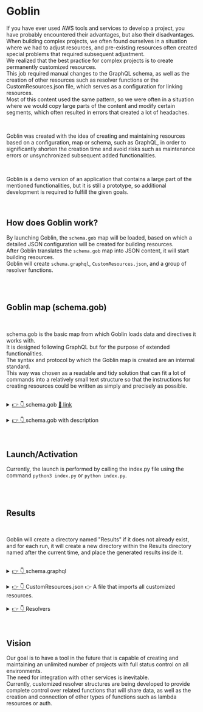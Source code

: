 # Goblin

If you have ever used AWS tools and services to develop a project, you have probably encountered their advantages, but also their disadvantages.<br/>
When building complex projects, we often found ourselves in a situation where we had to adjust resources, and pre-existing resources often created special problems that required subsequent adjustment.<br/>
We realized that the best practice for complex projects is to create permanently customized resources.<br/>
This job required manual changes to the GraphQL schema, as well as the creation of other resources such as resolver functions or the CustomResources.json file, which serves as a configuration for linking resources.<br/>
Most of this content used the same pattern, so we were often in a situation where we would copy large parts of the content and modify certain segments, which often resulted in errors that created a lot of headaches.<br/>

<br/>

Goblin was created with the idea of creating and maintaining resources based on a configuration, map or schema, such as GraphQL, in order to significantly shorten the creation time and avoid risks such as maintenance errors or unsynchronized subsequent added functionalities.<br/>

<br/>

Goblin is a demo version of an application that contains a large part of the mentioned functionalities, but it is still a prototype, so additional development is required to fulfill the given goals.<br/>


<br>

## <a>How does Goblin work?</a>

By launching Goblin, the `schema.gob` map will be loaded, based on which a detailed JSON configuration will be created for building resources.<br/>
After Goblin translates the `schema.gob` map into JSON content, it will start building resources.<br/> 
Goblin will create `schema.graphql`, `CustomResources.json`, and a group of resolver functions.<br/>

<br>
<br>

## <a>Goblin map (schema.gob)</a>

<br>

schema.gob is the basic map from which Goblin loads data and directives it works with.<br/> 
It is designed following GraphQL but for the purpose of extended functionalities.<br/>
The syntax and protocol by which the Goblin map is created are an internal standard.<br/>
This way was chosen as a readable and tidy solution that can fit a lot of commands into a relatively small text structure so that the instructions for creating resources could be written as simply and precisely as possible.<br/>
<br>

<details id="#schema.gob">
<summary><a href="#schema.gob"> 👉 👇 </a> schema.gob <a href="https://github.com/Tech387-Partners/Aws-Resources-Builder/blob/master/Goblin/Sources/schema.gob"> 🔗 link</a></summary>

<br>

Here is an example of the basic schema.gob map.<br/>
Currently, it does not support states such as comments, blank lines, and the like, so the map with details and description is in the following section.<br/>

<br>
<div>
    <img src="https://github.com/Tech387-Partners/Aws-Resources-Builder/blob/master/doc/src/goblin-db.png" alt="drawing" width="800"/>
    <p>new png</p>
</div>
<br>
<div>
    <img src="https://github.com/Tech387-Partners/Aws-Resources-Builder/blob/master/doc/src/Goblin-db.svg" alt="drawing" width="800"/>
    <p>svg</p>
</div>

<br>

<div>
    <img src="https://github.com/Tech387-Partners/Aws-Resources-Builder/blob/master/doc/src/Goblin.png" alt="drawing" width="800"/>
    <p>png</p>
</div>
<br>


```text
[START_ENUMS]
[start_enum] Package
KG
PCS
[end_enum]
[END_ENUMS]
[START_MODELS]
[start_model] Supplier C+ U+ D- G+ L-
companyName String m! ci! ui?
contactName String m! ci! ui?
city String m! ci! ui?
country String m? ci? ui?
phone String m! ci! ui?
fax String m! ci! ui?
email String m! ci! ui? {"index":{"name":"SupplierByEmail","factor":"Email","inputArgs":[]}}
products [Product] m? ci- ui- {"hasMany":{"indexName":"ProductBySupplier","fields":["id"]}}
[end_model]
[start_model] Customer C+ U+ D- G+ L-
firstName String m! ci! ui?
lastName String m! ci! ui?
city String m! ci! ui?
country String m? ci? ui?
phone String m! ci! ui?
email String m! ci! ui? {"index":{"name":"customerByEmail","factor":"Email","inputArgs":[]}}
orders [Order] m? ci- ui- {"hasMany":{"indexName":"OrderByCustomer","fields":["id"]}}
[end_model]
[start_model] Product C+ U+ D- G+ L-
name String m! ci! ui?
suplierID ID m! ci! ui- 
unitPrice Float m! ci! ui?
package Package m! ci! ui?
isDiscounted Boolean m! ci! ui?
[end_model]
[start_model] Order C+ U+ D- G+ L-
date AWSDateTime m! ci! ui? 
customerID ID m! ci! ui-
totalAmount Float m! ci! ui?
[end_model]
[start_model] OrderItem C+ U+ D- G+ L-
orderID ID m! ci! ui-
productID ID m! ci! ui-
unitPrice Float m! ci! ui?
quantity Float m! ci! ui-
[end_model]
[END_MODELS]
```

</details>

<br>

<details id="#schema.gob">
<summary><a href="#schema.gob"> 👉 👇 </a> schema.gob with description </summary>


```text
[START_ENUMS]                    # Beginning of the field with configuration for enumerative types and values
[start_enum] Package             # Beginning of one enum type
KG                               # Enum value/case ...
PCS
[end_enum]                       # End of one enum type
[END_ENUMS]                      # End of the field with configuration for enums
[START_MODELS]                                                                                  # Beginning of the field with configuration for models
[start_model] Supplier C+ U+ D- G+ L-                                                           # Beginning/header of one model
companyName String m! ci! ui?                                                                   # Model argument
contactName String m! ci! ui?
city String m! ci! ui?
country String m? ci? ui?
phone String m! ci! ui?
fax String m! ci! ui?
email String m! ci! ui? {"index":{"name":"SupplierByEmail","factor":"Email","inputArgs":[]}}    # Argument with extended settings
products [Product] m? ci- ui- {"hasMany":{"indexName":"ProductBySupplier","fields":["id"]}}     # List argument with extended settings
[end_model]                                                                                     # End of the model
[start_model] Customer C+ U+ D- G+ L-
firstName String m! ci! ui?
lastName String m! ci! ui?
city String m! ci! ui?
country String m? ci? ui?
phone String m! ci! ui?
email String m! ci! ui? {"index":{"name":"customerByEmail","factor":"Email","inputArgs":[]}}
orders [Order] m? ci- ui- {"hasMany":{"indexName":"OrderByCustomer","fields":["id"]}}
[end_model]
[start_model] Product C+ U+ D- G+ L-
name String m! ci! ui?
suplierID ID m! ci! ui- 
unitPrice Float m! ci! ui?
package Package m! ci! ui?
isDiscounted Boolean m! ci! ui?
[end_model]
[start_model] Order C+ U+ D- G+ L-
date AWSDateTime m! ci! ui? 
customerID ID m! ci! ui-
totalAmount Float m! ci! ui?
[end_model]
[start_model] OrderItem C+ U+ D- G+ L-
orderID ID m! ci! ui-
productID ID m! ci! ui-
unitPrice Float m! ci! ui?
quantity Float m! ci! ui-
[end_model]
[END_MODELS]
```


**Model header** <a>[start_model] Supplier C+ U+ D- G+ L-</a>
* [start_model] -> Starting marker of the field that contains information about one model
* Supplier -> Name of the model
* C+ -> Marker for the existence of a customized CREATE segment (`+` - exists, `-` does not exist)
* U+ -> Marker for the existence of a customized UPDATE segment (`+` - exists, `-` does not exist)
* D- -> Marker for the existence of a customized DELETE segment (`+` - exists, `-` does not exist)
* G+ -> Marker for the existence of a customized GET segment (`+` - exists, `-` does not exist)
* L- -> Marker for the existence of a customized LIST segment (`+` - exists, `-` does not exist)

**Example of an argument** <a>companyName String m! ci! ui? </a>
* companyName -> Argument name
* String -> Data type
* m! -> Status marker of the argument (m! NOT_NULL, m? NULL)
* ci! -> Status marker in the create input model (ci! - mandatory, ci? - optional, ci- does not exist in the create input structure)
* ui? -> Status marker in the update input model (ui! - mandatory, ui? - optional, ui- does not exist in the update input structure)

**Example of an argument with extended settings** <a>companyName String m! ci! ui? {"index":{"name":"SupplierByEmail","factor":"Email","inputArgs":[]}}</a>
* companyName -> Argument name
* String -> Data type
* m! -> Status marker of the argument (m! NOT_NULL, m? NULL)
* ci! -> Status marker in the create input model (ci! - mandatory, ci? - optional, ci- does not exist in the create input structure)
* ui? -> Status marker in the update input model (ui! - mandatory, ui? - optional, ui- does not exist in the update input structure)
* {"index":{"name":"SupplierByEmail","factor":"Email","inputArgs":[]}} -> Data required to create GSI and related structures

**Example of a list argument with extended settings** <a>products [Product] m? ci- ui- {"hasMany":{"indexName":"ProductBySupplier","fields":["id"]}}</a>
* products -> Argument name
* [Product] -> Data type
* m? -> Status marker of the argument (m! NOT_NULL, m? NULL)
* ci- -> Status marker in the create input model **Always disabled**
* ui- -> Status marker in the update input model **Always disabled**
* {"hasMany":{"indexName":"ProductBySupplier","fields":["id"]}} -> Data required to create a GSI relationship


</details>


<br>
<br>

## <a>Launch/Activation</a>

Currently, the launch is performed by calling the index.py file using the command `python3 index.py` or `python index.py`.

<br>
<br>

## <a>Results</a>

<br>

Goblin will create a directory named "Results" if it does not already exist, and for each run, it will create a new directory within the Results directory named after the current time, and place the generated results inside it.

<br>

<details id="#schema.graphql">
<summary><a href="#schema.graphql"> 👉 👇 </a> schema.graphql </summary>

A file named schema.graphql will be created with a clearly defined structure of models, input entities for creating, updating, and deleting items, as well as precisely crafted subscriptions mutations and queries.<br/>
If we take a closer look, we will see that schema.graphql is generated exactly according to the directives from the schema.gob map where it is clearly defined which resources will be customized and which ones GraphQL will create by default.<br/><br/>


```graphql
type Supplier @model(mutations: { delete: "deleteSupplier" }, queries: { list: "listSuppliers" }) {
  id: ID!
  companyName: String!
  contactName: String!
  city: String!
  country: String
  phone: String!
  fax: String!
  email: String! @index(name: "SupplierByEmail")
  products: [Product] @hasMany(indexName: "ProductBySupplier", fields: ["id"])
}

type Customer @model(mutations: { delete: "deleteCustomer" }, queries: { list: "listCustomers" }) {
  id: ID!
  firstName: String!
  lastName: String!
  city: String!
  country: String
  phone: String!
  email: String! @index(name: "customerByEmail")
  orders: [Order] @hasMany(indexName: "OrderByCustomer", fields: ["id"])
}

type Product @model(mutations: { delete: "deleteProduct" }, queries: { list: "listProducts" }) {
  id: ID!
  name: String!
  suplierID: ID!
  unitPrice: Float!
  package: Package!
  isDiscounted: Boolean!
}

type Order @model(mutations: { delete: "deleteOrder" }, queries: { list: "listOrders" }) {
  id: ID!
  date: AWSDateTime!
  customerID: ID!
  totalAmount: Float!
}

type OrderItem @model(mutations: { delete: "deleteOrderItem" }, queries: { list: "listOrderItems" }) {
  id: ID!
  orderID: ID!
  productID: ID!
  unitPrice: Float!
  quantity: Float!
}


#===================== [ START ] Input Supplier ===================== ]
input CreateSupplierInput {
  id: ID!
  companyName: String!
  contactName: String!
  city: String!
  country: String
  phone: String!
  fax: String!
  email: String!
}

input UpdateSupplierInput {
  id: ID
  companyName: String
  contactName: String
  city: String
  country: String
  phone: String
  fax: String
  email: String
}
#====================== [ END ] Input Supplier ====================== ]

#===================== [ START ] Input Customer ===================== ]
input CreateCustomerInput {
  id: ID!
  firstName: String!
  lastName: String!
  city: String!
  country: String
  phone: String!
  email: String!
}

input UpdateCustomerInput {
  id: ID
  firstName: String
  lastName: String
  city: String
  country: String
  phone: String
  email: String
}
#====================== [ END ] Input Customer ====================== ]

#===================== [ START ] Input Product ===================== ]
input CreateProductInput {
  id: ID!
  name: String!
  suplierID: ID!
  unitPrice: Float!
  package: Package!
  isDiscounted: Boolean!
}

input UpdateProductInput {
  id: ID
  name: String
  unitPrice: Float
  package: Package
  isDiscounted: Boolean
}
#====================== [ END ] Input Product ====================== ]

#===================== [ START ] Input Order ===================== ]
input CreateOrderInput {
  id: ID!
  date: AWSDateTime!
  customerID: ID!
  totalAmount: Float!
}

input UpdateOrderInput {
  id: ID
  date: AWSDateTime
  totalAmount: Float
}
#====================== [ END ] Input Order ====================== ]

#===================== [ START ] Input OrderItem ===================== ]
input CreateOrderItemInput {
  id: ID!
  orderID: ID!
  productID: ID!
  unitPrice: Float!
  quantity: Float!
}

input UpdateOrderItemInput {
  id: ID
  unitPrice: Float
}
#====================== [ END ] Input OrderItem ====================== ]


type Mutation {
  createSupplier(input: CreateSupplierInput!): Supplier @aws_api_key @aws_cognito_user_pools
  updateSupplier(input: UpdateSupplierInput!): Supplier @aws_api_key @aws_cognito_user_pools
  createCustomer(input: CreateCustomerInput!): Customer @aws_api_key @aws_cognito_user_pools
  updateCustomer(input: UpdateCustomerInput!): Customer @aws_api_key @aws_cognito_user_pools
  createProduct(input: CreateProductInput!): Product @aws_api_key @aws_cognito_user_pools
  updateProduct(input: UpdateProductInput!): Product @aws_api_key @aws_cognito_user_pools
  createOrder(input: CreateOrderInput!): Order @aws_api_key @aws_cognito_user_pools
  updateOrder(input: UpdateOrderInput!): Order @aws_api_key @aws_cognito_user_pools
  createOrderItem(input: CreateOrderItemInput!): OrderItem @aws_api_key @aws_cognito_user_pools
  updateOrderItem(input: UpdateOrderItemInput!): OrderItem @aws_api_key @aws_cognito_user_pools
}

type Subscription {
  onCreateSupplier: Supplier @aws_subscribe(mutations: ["createSupplier"]) @aws_api_key @aws_cognito_user_pools
  onUpdateSupplier: Supplier @aws_subscribe(mutations: ["updateSupplier"]) @aws_api_key @aws_cognito_user_pools
  onCreateCustomer: Customer @aws_subscribe(mutations: ["createCustomer"]) @aws_api_key @aws_cognito_user_pools
  onUpdateCustomer: Customer @aws_subscribe(mutations: ["updateCustomer"]) @aws_api_key @aws_cognito_user_pools
  onCreateProduct: Product @aws_subscribe(mutations: ["createProduct"]) @aws_api_key @aws_cognito_user_pools
  onUpdateProduct: Product @aws_subscribe(mutations: ["updateProduct"]) @aws_api_key @aws_cognito_user_pools
  onCreateOrder: Order @aws_subscribe(mutations: ["createOrder"]) @aws_api_key @aws_cognito_user_pools
  onUpdateOrder: Order @aws_subscribe(mutations: ["updateOrder"]) @aws_api_key @aws_cognito_user_pools
  onCreateOrderItem: OrderItem @aws_subscribe(mutations: ["createOrderItem"]) @aws_api_key @aws_cognito_user_pools
  onUpdateOrderItem: OrderItem @aws_subscribe(mutations: ["updateOrderItem"]) @aws_api_key @aws_cognito_user_pools
}

type Query {
  getSupplier(id: ID!): Supplier @aws_api_key @aws_cognito_user_pools
  getSupplierByEmail(): Supplier @aws_api_key @aws_cognito_user_pools
  getCustomer(id: ID!): Customer @aws_api_key @aws_cognito_user_pools
  getCustomerByEmail(): Customer @aws_api_key @aws_cognito_user_pools
  getProduct(id: ID!): Product @aws_api_key @aws_cognito_user_pools
  getOrder(id: ID!): Order @aws_api_key @aws_cognito_user_pools
  getOrderItem(id: ID!): OrderItem @aws_api_key @aws_cognito_user_pools
}
```

</details>

<br>

<details id="#CustomResources.json">
<summary><a href="#CustomResources.json"> 👉 👇 </a> CustomResources.json 👉 A file that imports all customized resources. </summary>

<br/>

As can be seen in the generated example, Goblin has created a CustomResources.json configuration that imports all customized resources into the Amplify project.<br/>
What is important to emphasize is how much manual effort it takes to create such a structure with the risk of writing errors, while Goblin creates it almost instantly and without errors.<br/>
It is also important to note for this example that Goblin has created items that previously had to be created completely manually, such as 'get' functions based on GSI. <br/><br/>

<br>

```json
{
    "FunctionCreateCustomer": {
        "Properties": {
            "ApiId": {
                "Ref": "AppSyncApiId"
            },
            "DataSourceName": "CustomerTable",
            "FunctionVersion": "2018-05-29",
            "Name": "Mutation_createCustomer_Function",
            "RequestMappingTemplateS3Location": {
                "Fn::Sub": [
                    "s3://${S3DeploymentBucket}/${S3DeploymentRootKey}/resolvers/Mutation.createCustomer.req.vtl",
                    {
                        "S3DeploymentBucket": {
                            "Ref": "S3DeploymentBucket"
                        },
                        "S3DeploymentRootKey": {
                            "Ref": "S3DeploymentRootKey"
                        }
                    }
                ]
            },
            "ResponseMappingTemplateS3Location": {
                "Fn::Sub": [
                    "s3://${S3DeploymentBucket}/${S3DeploymentRootKey}/resolvers/Mutation.createCustomer.res.vtl",
                    {
                        "S3DeploymentBucket": {
                            "Ref": "S3DeploymentBucket"
                        },
                        "S3DeploymentRootKey": {
                            "Ref": "S3DeploymentRootKey"
                        }
                    }
                ]
            }
        },
        "Type": "AWS::AppSync::FunctionConfiguration"
    },
    "FunctionCreateOrder": {
        "Properties": {
            "ApiId": {
                "Ref": "AppSyncApiId"
            },
            "DataSourceName": "OrderTable",
            "FunctionVersion": "2018-05-29",
            "Name": "Mutation_createOrder_Function",
            "RequestMappingTemplateS3Location": {
                "Fn::Sub": [
                    "s3://${S3DeploymentBucket}/${S3DeploymentRootKey}/resolvers/Mutation.createOrder.req.vtl",
                    {
                        "S3DeploymentBucket": {
                            "Ref": "S3DeploymentBucket"
                        },
                        "S3DeploymentRootKey": {
                            "Ref": "S3DeploymentRootKey"
                        }
                    }
                ]
            },
            "ResponseMappingTemplateS3Location": {
                "Fn::Sub": [
                    "s3://${S3DeploymentBucket}/${S3DeploymentRootKey}/resolvers/Mutation.createOrder.res.vtl",
                    {
                        "S3DeploymentBucket": {
                            "Ref": "S3DeploymentBucket"
                        },
                        "S3DeploymentRootKey": {
                            "Ref": "S3DeploymentRootKey"
                        }
                    }
                ]
            }
        },
        "Type": "AWS::AppSync::FunctionConfiguration"
    },
    "FunctionCreateOrderItem": {
        "Properties": {
            "ApiId": {
                "Ref": "AppSyncApiId"
            },
            "DataSourceName": "OrderItemTable",
            "FunctionVersion": "2018-05-29",
            "Name": "Mutation_createOrderItem_Function",
            "RequestMappingTemplateS3Location": {
                "Fn::Sub": [
                    "s3://${S3DeploymentBucket}/${S3DeploymentRootKey}/resolvers/Mutation.createOrderItem.req.vtl",
                    {
                        "S3DeploymentBucket": {
                            "Ref": "S3DeploymentBucket"
                        },
                        "S3DeploymentRootKey": {
                            "Ref": "S3DeploymentRootKey"
                        }
                    }
                ]
            },
            "ResponseMappingTemplateS3Location": {
                "Fn::Sub": [
                    "s3://${S3DeploymentBucket}/${S3DeploymentRootKey}/resolvers/Mutation.createOrderItem.res.vtl",
                    {
                        "S3DeploymentBucket": {
                            "Ref": "S3DeploymentBucket"
                        },
                        "S3DeploymentRootKey": {
                            "Ref": "S3DeploymentRootKey"
                        }
                    }
                ]
            }
        },
        "Type": "AWS::AppSync::FunctionConfiguration"
    },
    "FunctionCreateProduct": {
        "Properties": {
            "ApiId": {
                "Ref": "AppSyncApiId"
            },
            "DataSourceName": "ProductTable",
            "FunctionVersion": "2018-05-29",
            "Name": "Mutation_createProduct_Function",
            "RequestMappingTemplateS3Location": {
                "Fn::Sub": [
                    "s3://${S3DeploymentBucket}/${S3DeploymentRootKey}/resolvers/Mutation.createProduct.req.vtl",
                    {
                        "S3DeploymentBucket": {
                            "Ref": "S3DeploymentBucket"
                        },
                        "S3DeploymentRootKey": {
                            "Ref": "S3DeploymentRootKey"
                        }
                    }
                ]
            },
            "ResponseMappingTemplateS3Location": {
                "Fn::Sub": [
                    "s3://${S3DeploymentBucket}/${S3DeploymentRootKey}/resolvers/Mutation.createProduct.res.vtl",
                    {
                        "S3DeploymentBucket": {
                            "Ref": "S3DeploymentBucket"
                        },
                        "S3DeploymentRootKey": {
                            "Ref": "S3DeploymentRootKey"
                        }
                    }
                ]
            }
        },
        "Type": "AWS::AppSync::FunctionConfiguration"
    },
    "FunctionCreateSupplier": {
        "Properties": {
            "ApiId": {
                "Ref": "AppSyncApiId"
            },
            "DataSourceName": "SupplierTable",
            "FunctionVersion": "2018-05-29",
            "Name": "Mutation_createSupplier_Function",
            "RequestMappingTemplateS3Location": {
                "Fn::Sub": [
                    "s3://${S3DeploymentBucket}/${S3DeploymentRootKey}/resolvers/Mutation.createSupplier.req.vtl",
                    {
                        "S3DeploymentBucket": {
                            "Ref": "S3DeploymentBucket"
                        },
                        "S3DeploymentRootKey": {
                            "Ref": "S3DeploymentRootKey"
                        }
                    }
                ]
            },
            "ResponseMappingTemplateS3Location": {
                "Fn::Sub": [
                    "s3://${S3DeploymentBucket}/${S3DeploymentRootKey}/resolvers/Mutation.createSupplier.res.vtl",
                    {
                        "S3DeploymentBucket": {
                            "Ref": "S3DeploymentBucket"
                        },
                        "S3DeploymentRootKey": {
                            "Ref": "S3DeploymentRootKey"
                        }
                    }
                ]
            }
        },
        "Type": "AWS::AppSync::FunctionConfiguration"
    },
    "FunctionGetCustomer": {
        "Properties": {
            "ApiId": {
                "Ref": "AppSyncApiId"
            },
            "DataSourceName": "CustomerTable",
            "FunctionVersion": "2018-05-29",
            "Name": "Query_getCustomer_Function",
            "RequestMappingTemplateS3Location": {
                "Fn::Sub": [
                    "s3://${S3DeploymentBucket}/${S3DeploymentRootKey}/resolvers/Query.getCustomer.req.vtl",
                    {
                        "S3DeploymentBucket": {
                            "Ref": "S3DeploymentBucket"
                        },
                        "S3DeploymentRootKey": {
                            "Ref": "S3DeploymentRootKey"
                        }
                    }
                ]
            },
            "ResponseMappingTemplateS3Location": {
                "Fn::Sub": [
                    "s3://${S3DeploymentBucket}/${S3DeploymentRootKey}/resolvers/Query.getCustomer.res.vtl",
                    {
                        "S3DeploymentBucket": {
                            "Ref": "S3DeploymentBucket"
                        },
                        "S3DeploymentRootKey": {
                            "Ref": "S3DeploymentRootKey"
                        }
                    }
                ]
            }
        },
        "Type": "AWS::AppSync::FunctionConfiguration"
    },
    "FunctionGetCustomerByEmail": {
        "Properties": {
            "ApiId": {
                "Ref": "AppSyncApiId"
            },
            "DataSourceName": "CustomerTable",
            "FunctionVersion": "2018-05-29",
            "Name": "Query_getCustomerByEmail_Function",
            "RequestMappingTemplateS3Location": {
                "Fn::Sub": [
                    "s3://${S3DeploymentBucket}/${S3DeploymentRootKey}/resolvers/Query.getCustomerByEmail.req.vtl",
                    {
                        "S3DeploymentBucket": {
                            "Ref": "S3DeploymentBucket"
                        },
                        "S3DeploymentRootKey": {
                            "Ref": "S3DeploymentRootKey"
                        }
                    }
                ]
            },
            "ResponseMappingTemplateS3Location": {
                "Fn::Sub": [
                    "s3://${S3DeploymentBucket}/${S3DeploymentRootKey}/resolvers/Query.getCustomerByEmail.res.vtl",
                    {
                        "S3DeploymentBucket": {
                            "Ref": "S3DeploymentBucket"
                        },
                        "S3DeploymentRootKey": {
                            "Ref": "S3DeploymentRootKey"
                        }
                    }
                ]
            }
        },
        "Type": "AWS::AppSync::FunctionConfiguration"
    },
    "FunctionGetOrder": {
        "Properties": {
            "ApiId": {
                "Ref": "AppSyncApiId"
            },
            "DataSourceName": "OrderTable",
            "FunctionVersion": "2018-05-29",
            "Name": "Query_getOrder_Function",
            "RequestMappingTemplateS3Location": {
                "Fn::Sub": [
                    "s3://${S3DeploymentBucket}/${S3DeploymentRootKey}/resolvers/Query.getOrder.req.vtl",
                    {
                        "S3DeploymentBucket": {
                            "Ref": "S3DeploymentBucket"
                        },
                        "S3DeploymentRootKey": {
                            "Ref": "S3DeploymentRootKey"
                        }
                    }
                ]
            },
            "ResponseMappingTemplateS3Location": {
                "Fn::Sub": [
                    "s3://${S3DeploymentBucket}/${S3DeploymentRootKey}/resolvers/Query.getOrder.res.vtl",
                    {
                        "S3DeploymentBucket": {
                            "Ref": "S3DeploymentBucket"
                        },
                        "S3DeploymentRootKey": {
                            "Ref": "S3DeploymentRootKey"
                        }
                    }
                ]
            }
        },
        "Type": "AWS::AppSync::FunctionConfiguration"
    },
    "FunctionGetOrderItem": {
        "Properties": {
            "ApiId": {
                "Ref": "AppSyncApiId"
            },
            "DataSourceName": "OrderItemTable",
            "FunctionVersion": "2018-05-29",
            "Name": "Query_getOrderItem_Function",
            "RequestMappingTemplateS3Location": {
                "Fn::Sub": [
                    "s3://${S3DeploymentBucket}/${S3DeploymentRootKey}/resolvers/Query.getOrderItem.req.vtl",
                    {
                        "S3DeploymentBucket": {
                            "Ref": "S3DeploymentBucket"
                        },
                        "S3DeploymentRootKey": {
                            "Ref": "S3DeploymentRootKey"
                        }
                    }
                ]
            },
            "ResponseMappingTemplateS3Location": {
                "Fn::Sub": [
                    "s3://${S3DeploymentBucket}/${S3DeploymentRootKey}/resolvers/Query.getOrderItem.res.vtl",
                    {
                        "S3DeploymentBucket": {
                            "Ref": "S3DeploymentBucket"
                        },
                        "S3DeploymentRootKey": {
                            "Ref": "S3DeploymentRootKey"
                        }
                    }
                ]
            }
        },
        "Type": "AWS::AppSync::FunctionConfiguration"
    },
    "FunctionGetProduct": {
        "Properties": {
            "ApiId": {
                "Ref": "AppSyncApiId"
            },
            "DataSourceName": "ProductTable",
            "FunctionVersion": "2018-05-29",
            "Name": "Query_getProduct_Function",
            "RequestMappingTemplateS3Location": {
                "Fn::Sub": [
                    "s3://${S3DeploymentBucket}/${S3DeploymentRootKey}/resolvers/Query.getProduct.req.vtl",
                    {
                        "S3DeploymentBucket": {
                            "Ref": "S3DeploymentBucket"
                        },
                        "S3DeploymentRootKey": {
                            "Ref": "S3DeploymentRootKey"
                        }
                    }
                ]
            },
            "ResponseMappingTemplateS3Location": {
                "Fn::Sub": [
                    "s3://${S3DeploymentBucket}/${S3DeploymentRootKey}/resolvers/Query.getProduct.res.vtl",
                    {
                        "S3DeploymentBucket": {
                            "Ref": "S3DeploymentBucket"
                        },
                        "S3DeploymentRootKey": {
                            "Ref": "S3DeploymentRootKey"
                        }
                    }
                ]
            }
        },
        "Type": "AWS::AppSync::FunctionConfiguration"
    },
    "FunctionGetSupplier": {
        "Properties": {
            "ApiId": {
                "Ref": "AppSyncApiId"
            },
            "DataSourceName": "SupplierTable",
            "FunctionVersion": "2018-05-29",
            "Name": "Query_getSupplier_Function",
            "RequestMappingTemplateS3Location": {
                "Fn::Sub": [
                    "s3://${S3DeploymentBucket}/${S3DeploymentRootKey}/resolvers/Query.getSupplier.req.vtl",
                    {
                        "S3DeploymentBucket": {
                            "Ref": "S3DeploymentBucket"
                        },
                        "S3DeploymentRootKey": {
                            "Ref": "S3DeploymentRootKey"
                        }
                    }
                ]
            },
            "ResponseMappingTemplateS3Location": {
                "Fn::Sub": [
                    "s3://${S3DeploymentBucket}/${S3DeploymentRootKey}/resolvers/Query.getSupplier.res.vtl",
                    {
                        "S3DeploymentBucket": {
                            "Ref": "S3DeploymentBucket"
                        },
                        "S3DeploymentRootKey": {
                            "Ref": "S3DeploymentRootKey"
                        }
                    }
                ]
            }
        },
        "Type": "AWS::AppSync::FunctionConfiguration"
    },
    "FunctionGetSupplierByEmail": {
        "Properties": {
            "ApiId": {
                "Ref": "AppSyncApiId"
            },
            "DataSourceName": "SupplierTable",
            "FunctionVersion": "2018-05-29",
            "Name": "Query_getSupplierByEmail_Function",
            "RequestMappingTemplateS3Location": {
                "Fn::Sub": [
                    "s3://${S3DeploymentBucket}/${S3DeploymentRootKey}/resolvers/Query.getSupplierByEmail.req.vtl",
                    {
                        "S3DeploymentBucket": {
                            "Ref": "S3DeploymentBucket"
                        },
                        "S3DeploymentRootKey": {
                            "Ref": "S3DeploymentRootKey"
                        }
                    }
                ]
            },
            "ResponseMappingTemplateS3Location": {
                "Fn::Sub": [
                    "s3://${S3DeploymentBucket}/${S3DeploymentRootKey}/resolvers/Query.getSupplierByEmail.res.vtl",
                    {
                        "S3DeploymentBucket": {
                            "Ref": "S3DeploymentBucket"
                        },
                        "S3DeploymentRootKey": {
                            "Ref": "S3DeploymentRootKey"
                        }
                    }
                ]
            }
        },
        "Type": "AWS::AppSync::FunctionConfiguration"
    },
    "FunctionUpdateCustomer": {
        "Properties": {
            "ApiId": {
                "Ref": "AppSyncApiId"
            },
            "DataSourceName": "CustomerTable",
            "FunctionVersion": "2018-05-29",
            "Name": "Mutation_updateCustomer_Function",
            "RequestMappingTemplateS3Location": {
                "Fn::Sub": [
                    "s3://${S3DeploymentBucket}/${S3DeploymentRootKey}/resolvers/Mutation.updateCustomer.req.vtl",
                    {
                        "S3DeploymentBucket": {
                            "Ref": "S3DeploymentBucket"
                        },
                        "S3DeploymentRootKey": {
                            "Ref": "S3DeploymentRootKey"
                        }
                    }
                ]
            },
            "ResponseMappingTemplateS3Location": {
                "Fn::Sub": [
                    "s3://${S3DeploymentBucket}/${S3DeploymentRootKey}/resolvers/Mutation.updateCustomer.res.vtl",
                    {
                        "S3DeploymentBucket": {
                            "Ref": "S3DeploymentBucket"
                        },
                        "S3DeploymentRootKey": {
                            "Ref": "S3DeploymentRootKey"
                        }
                    }
                ]
            }
        },
        "Type": "AWS::AppSync::FunctionConfiguration"
    },
    "FunctionUpdateOrder": {
        "Properties": {
            "ApiId": {
                "Ref": "AppSyncApiId"
            },
            "DataSourceName": "OrderTable",
            "FunctionVersion": "2018-05-29",
            "Name": "Mutation_updateOrder_Function",
            "RequestMappingTemplateS3Location": {
                "Fn::Sub": [
                    "s3://${S3DeploymentBucket}/${S3DeploymentRootKey}/resolvers/Mutation.updateOrder.req.vtl",
                    {
                        "S3DeploymentBucket": {
                            "Ref": "S3DeploymentBucket"
                        },
                        "S3DeploymentRootKey": {
                            "Ref": "S3DeploymentRootKey"
                        }
                    }
                ]
            },
            "ResponseMappingTemplateS3Location": {
                "Fn::Sub": [
                    "s3://${S3DeploymentBucket}/${S3DeploymentRootKey}/resolvers/Mutation.updateOrder.res.vtl",
                    {
                        "S3DeploymentBucket": {
                            "Ref": "S3DeploymentBucket"
                        },
                        "S3DeploymentRootKey": {
                            "Ref": "S3DeploymentRootKey"
                        }
                    }
                ]
            }
        },
        "Type": "AWS::AppSync::FunctionConfiguration"
    },
    "FunctionUpdateOrderItem": {
        "Properties": {
            "ApiId": {
                "Ref": "AppSyncApiId"
            },
            "DataSourceName": "OrderItemTable",
            "FunctionVersion": "2018-05-29",
            "Name": "Mutation_updateOrderItem_Function",
            "RequestMappingTemplateS3Location": {
                "Fn::Sub": [
                    "s3://${S3DeploymentBucket}/${S3DeploymentRootKey}/resolvers/Mutation.updateOrderItem.req.vtl",
                    {
                        "S3DeploymentBucket": {
                            "Ref": "S3DeploymentBucket"
                        },
                        "S3DeploymentRootKey": {
                            "Ref": "S3DeploymentRootKey"
                        }
                    }
                ]
            },
            "ResponseMappingTemplateS3Location": {
                "Fn::Sub": [
                    "s3://${S3DeploymentBucket}/${S3DeploymentRootKey}/resolvers/Mutation.updateOrderItem.res.vtl",
                    {
                        "S3DeploymentBucket": {
                            "Ref": "S3DeploymentBucket"
                        },
                        "S3DeploymentRootKey": {
                            "Ref": "S3DeploymentRootKey"
                        }
                    }
                ]
            }
        },
        "Type": "AWS::AppSync::FunctionConfiguration"
    },
    "FunctionUpdateProduct": {
        "Properties": {
            "ApiId": {
                "Ref": "AppSyncApiId"
            },
            "DataSourceName": "ProductTable",
            "FunctionVersion": "2018-05-29",
            "Name": "Mutation_updateProduct_Function",
            "RequestMappingTemplateS3Location": {
                "Fn::Sub": [
                    "s3://${S3DeploymentBucket}/${S3DeploymentRootKey}/resolvers/Mutation.updateProduct.req.vtl",
                    {
                        "S3DeploymentBucket": {
                            "Ref": "S3DeploymentBucket"
                        },
                        "S3DeploymentRootKey": {
                            "Ref": "S3DeploymentRootKey"
                        }
                    }
                ]
            },
            "ResponseMappingTemplateS3Location": {
                "Fn::Sub": [
                    "s3://${S3DeploymentBucket}/${S3DeploymentRootKey}/resolvers/Mutation.updateProduct.res.vtl",
                    {
                        "S3DeploymentBucket": {
                            "Ref": "S3DeploymentBucket"
                        },
                        "S3DeploymentRootKey": {
                            "Ref": "S3DeploymentRootKey"
                        }
                    }
                ]
            }
        },
        "Type": "AWS::AppSync::FunctionConfiguration"
    },
    "FunctionUpdateSupplier": {
        "Properties": {
            "ApiId": {
                "Ref": "AppSyncApiId"
            },
            "DataSourceName": "SupplierTable",
            "FunctionVersion": "2018-05-29",
            "Name": "Mutation_updateSupplier_Function",
            "RequestMappingTemplateS3Location": {
                "Fn::Sub": [
                    "s3://${S3DeploymentBucket}/${S3DeploymentRootKey}/resolvers/Mutation.updateSupplier.req.vtl",
                    {
                        "S3DeploymentBucket": {
                            "Ref": "S3DeploymentBucket"
                        },
                        "S3DeploymentRootKey": {
                            "Ref": "S3DeploymentRootKey"
                        }
                    }
                ]
            },
            "ResponseMappingTemplateS3Location": {
                "Fn::Sub": [
                    "s3://${S3DeploymentBucket}/${S3DeploymentRootKey}/resolvers/Mutation.updateSupplier.res.vtl",
                    {
                        "S3DeploymentBucket": {
                            "Ref": "S3DeploymentBucket"
                        },
                        "S3DeploymentRootKey": {
                            "Ref": "S3DeploymentRootKey"
                        }
                    }
                ]
            }
        },
        "Type": "AWS::AppSync::FunctionConfiguration"
    },
    "PipelineCreateCustomer": {
        "DependsOn": [
            "FunctionCreateCustomer"
        ],
        "Properties": {
            "ApiId": {
                "Ref": "AppSyncApiId"
            },
            "FieldName": "createCustomer",
            "Kind": "PIPELINE",
            "PipelineConfig": {
                "Functions": [
                    {
                        "Fn::GetAtt": [
                            "FunctionCreateCustomer",
                            "FunctionId"
                        ]
                    }
                ]
            },
            "RequestMappingTemplate": "{}",
            "ResponseMappingTemplate": "$util.toJson($ctx.result)",
            "TypeName": "Mutation"
        },
        "Type": "AWS::AppSync::Resolver"
    },
    "PipelineCreateOrder": {
        "DependsOn": [
            "FunctionCreateOrder"
        ],
        "Properties": {
            "ApiId": {
                "Ref": "AppSyncApiId"
            },
            "FieldName": "createOrder",
            "Kind": "PIPELINE",
            "PipelineConfig": {
                "Functions": [
                    {
                        "Fn::GetAtt": [
                            "FunctionCreateOrder",
                            "FunctionId"
                        ]
                    }
                ]
            },
            "RequestMappingTemplate": "{}",
            "ResponseMappingTemplate": "$util.toJson($ctx.result)",
            "TypeName": "Mutation"
        },
        "Type": "AWS::AppSync::Resolver"
    },
    "PipelineCreateOrderItem": {
        "DependsOn": [
            "FunctionCreateOrderItem"
        ],
        "Properties": {
            "ApiId": {
                "Ref": "AppSyncApiId"
            },
            "FieldName": "createOrderItem",
            "Kind": "PIPELINE",
            "PipelineConfig": {
                "Functions": [
                    {
                        "Fn::GetAtt": [
                            "FunctionCreateOrderItem",
                            "FunctionId"
                        ]
                    }
                ]
            },
            "RequestMappingTemplate": "{}",
            "ResponseMappingTemplate": "$util.toJson($ctx.result)",
            "TypeName": "Mutation"
        },
        "Type": "AWS::AppSync::Resolver"
    },
    "PipelineCreateProduct": {
        "DependsOn": [
            "FunctionCreateProduct"
        ],
        "Properties": {
            "ApiId": {
                "Ref": "AppSyncApiId"
            },
            "FieldName": "createProduct",
            "Kind": "PIPELINE",
            "PipelineConfig": {
                "Functions": [
                    {
                        "Fn::GetAtt": [
                            "FunctionCreateProduct",
                            "FunctionId"
                        ]
                    }
                ]
            },
            "RequestMappingTemplate": "{}",
            "ResponseMappingTemplate": "$util.toJson($ctx.result)",
            "TypeName": "Mutation"
        },
        "Type": "AWS::AppSync::Resolver"
    },
    "PipelineCreateSupplier": {
        "DependsOn": [
            "FunctionCreateSupplier"
        ],
        "Properties": {
            "ApiId": {
                "Ref": "AppSyncApiId"
            },
            "FieldName": "createSupplier",
            "Kind": "PIPELINE",
            "PipelineConfig": {
                "Functions": [
                    {
                        "Fn::GetAtt": [
                            "FunctionCreateSupplier",
                            "FunctionId"
                        ]
                    }
                ]
            },
            "RequestMappingTemplate": "{}",
            "ResponseMappingTemplate": "$util.toJson($ctx.result)",
            "TypeName": "Mutation"
        },
        "Type": "AWS::AppSync::Resolver"
    },
    "PipelineGetCustomer": {
        "DependsOn": [
            "FunctionGetCustomer"
        ],
        "Properties": {
            "ApiId": {
                "Ref": "AppSyncApiId"
            },
            "FieldName": "getCustomer",
            "Kind": "PIPELINE",
            "PipelineConfig": {
                "Functions": [
                    {
                        "Fn::GetAtt": [
                            "FunctionGetCustomer",
                            "FunctionId"
                        ]
                    }
                ]
            },
            "RequestMappingTemplate": "{}",
            "ResponseMappingTemplate": "$util.toJson($ctx.result)",
            "TypeName": "Query"
        },
        "Type": "AWS::AppSync::Resolver"
    },
    "PipelineGetCustomerByEmail": {
        "DependsOn": [
            "FunctionGetCustomerByEmail"
        ],
        "Properties": {
            "ApiId": {
                "Ref": "AppSyncApiId"
            },
            "FieldName": "getCustomerByEmail",
            "Kind": "PIPELINE",
            "PipelineConfig": {
                "Functions": [
                    {
                        "Fn::GetAtt": [
                            "FunctionGetCustomerByEmail",
                            "FunctionId"
                        ]
                    }
                ]
            },
            "RequestMappingTemplate": "{}",
            "ResponseMappingTemplate": "$util.toJson($ctx.result)",
            "TypeName": "Query"
        },
        "Type": "AWS::AppSync::Resolver"
    },
    "PipelineGetOrder": {
        "DependsOn": [
            "FunctionGetOrder"
        ],
        "Properties": {
            "ApiId": {
                "Ref": "AppSyncApiId"
            },
            "FieldName": "getOrder",
            "Kind": "PIPELINE",
            "PipelineConfig": {
                "Functions": [
                    {
                        "Fn::GetAtt": [
                            "FunctionGetOrder",
                            "FunctionId"
                        ]
                    }
                ]
            },
            "RequestMappingTemplate": "{}",
            "ResponseMappingTemplate": "$util.toJson($ctx.result)",
            "TypeName": "Query"
        },
        "Type": "AWS::AppSync::Resolver"
    },
    "PipelineGetOrderItem": {
        "DependsOn": [
            "FunctionGetOrderItem"
        ],
        "Properties": {
            "ApiId": {
                "Ref": "AppSyncApiId"
            },
            "FieldName": "getOrderItem",
            "Kind": "PIPELINE",
            "PipelineConfig": {
                "Functions": [
                    {
                        "Fn::GetAtt": [
                            "FunctionGetOrderItem",
                            "FunctionId"
                        ]
                    }
                ]
            },
            "RequestMappingTemplate": "{}",
            "ResponseMappingTemplate": "$util.toJson($ctx.result)",
            "TypeName": "Query"
        },
        "Type": "AWS::AppSync::Resolver"
    },
    "PipelineGetProduct": {
        "DependsOn": [
            "FunctionGetProduct"
        ],
        "Properties": {
            "ApiId": {
                "Ref": "AppSyncApiId"
            },
            "FieldName": "getProduct",
            "Kind": "PIPELINE",
            "PipelineConfig": {
                "Functions": [
                    {
                        "Fn::GetAtt": [
                            "FunctionGetProduct",
                            "FunctionId"
                        ]
                    }
                ]
            },
            "RequestMappingTemplate": "{}",
            "ResponseMappingTemplate": "$util.toJson($ctx.result)",
            "TypeName": "Query"
        },
        "Type": "AWS::AppSync::Resolver"
    },
    "PipelineGetSupplier": {
        "DependsOn": [
            "FunctionGetSupplier"
        ],
        "Properties": {
            "ApiId": {
                "Ref": "AppSyncApiId"
            },
            "FieldName": "getSupplier",
            "Kind": "PIPELINE",
            "PipelineConfig": {
                "Functions": [
                    {
                        "Fn::GetAtt": [
                            "FunctionGetSupplier",
                            "FunctionId"
                        ]
                    }
                ]
            },
            "RequestMappingTemplate": "{}",
            "ResponseMappingTemplate": "$util.toJson($ctx.result)",
            "TypeName": "Query"
        },
        "Type": "AWS::AppSync::Resolver"
    },
    "PipelineGetSupplierByEmail": {
        "DependsOn": [
            "FunctionGetSupplierByEmail"
        ],
        "Properties": {
            "ApiId": {
                "Ref": "AppSyncApiId"
            },
            "FieldName": "getSupplierByEmail",
            "Kind": "PIPELINE",
            "PipelineConfig": {
                "Functions": [
                    {
                        "Fn::GetAtt": [
                            "FunctionGetSupplierByEmail",
                            "FunctionId"
                        ]
                    }
                ]
            },
            "RequestMappingTemplate": "{}",
            "ResponseMappingTemplate": "$util.toJson($ctx.result)",
            "TypeName": "Query"
        },
        "Type": "AWS::AppSync::Resolver"
    },
    "PipelineUpdateCustomer": {
        "DependsOn": [
            "FunctionUpdateCustomer"
        ],
        "Properties": {
            "ApiId": {
                "Ref": "AppSyncApiId"
            },
            "FieldName": "updateCustomer",
            "Kind": "PIPELINE",
            "PipelineConfig": {
                "Functions": [
                    {
                        "Fn::GetAtt": [
                            "FunctionUpdateCustomer",
                            "FunctionId"
                        ]
                    }
                ]
            },
            "RequestMappingTemplate": "{}",
            "ResponseMappingTemplate": "$util.toJson($ctx.result)",
            "TypeName": "Mutation"
        },
        "Type": "AWS::AppSync::Resolver"
    },
    "PipelineUpdateOrder": {
        "DependsOn": [
            "FunctionUpdateOrder"
        ],
        "Properties": {
            "ApiId": {
                "Ref": "AppSyncApiId"
            },
            "FieldName": "updateOrder",
            "Kind": "PIPELINE",
            "PipelineConfig": {
                "Functions": [
                    {
                        "Fn::GetAtt": [
                            "FunctionUpdateOrder",
                            "FunctionId"
                        ]
                    }
                ]
            },
            "RequestMappingTemplate": "{}",
            "ResponseMappingTemplate": "$util.toJson($ctx.result)",
            "TypeName": "Mutation"
        },
        "Type": "AWS::AppSync::Resolver"
    },
    "PipelineUpdateOrderItem": {
        "DependsOn": [
            "FunctionUpdateOrderItem"
        ],
        "Properties": {
            "ApiId": {
                "Ref": "AppSyncApiId"
            },
            "FieldName": "updateOrderItem",
            "Kind": "PIPELINE",
            "PipelineConfig": {
                "Functions": [
                    {
                        "Fn::GetAtt": [
                            "FunctionUpdateOrderItem",
                            "FunctionId"
                        ]
                    }
                ]
            },
            "RequestMappingTemplate": "{}",
            "ResponseMappingTemplate": "$util.toJson($ctx.result)",
            "TypeName": "Mutation"
        },
        "Type": "AWS::AppSync::Resolver"
    },
    "PipelineUpdateProduct": {
        "DependsOn": [
            "FunctionUpdateProduct"
        ],
        "Properties": {
            "ApiId": {
                "Ref": "AppSyncApiId"
            },
            "FieldName": "updateProduct",
            "Kind": "PIPELINE",
            "PipelineConfig": {
                "Functions": [
                    {
                        "Fn::GetAtt": [
                            "FunctionUpdateProduct",
                            "FunctionId"
                        ]
                    }
                ]
            },
            "RequestMappingTemplate": "{}",
            "ResponseMappingTemplate": "$util.toJson($ctx.result)",
            "TypeName": "Mutation"
        },
        "Type": "AWS::AppSync::Resolver"
    },
    "PipelineUpdateSupplier": {
        "DependsOn": [
            "FunctionUpdateSupplier"
        ],
        "Properties": {
            "ApiId": {
                "Ref": "AppSyncApiId"
            },
            "FieldName": "updateSupplier",
            "Kind": "PIPELINE",
            "PipelineConfig": {
                "Functions": [
                    {
                        "Fn::GetAtt": [
                            "FunctionUpdateSupplier",
                            "FunctionId"
                        ]
                    }
                ]
            },
            "RequestMappingTemplate": "{}",
            "ResponseMappingTemplate": "$util.toJson($ctx.result)",
            "TypeName": "Mutation"
        },
        "Type": "AWS::AppSync::Resolver"
    }
}
```
</details>

<br>

<details id="#vtl-resolvers">
<summary><a href="#vtl-resolvers"> 👉 👇 </a> Resolvers </summary>

<br>

One of the segments for which Goblin is responsible is the resolvers segment.<br/>
In the results, Goblin will create vtl req-res functions for you in the resolvers directory.<br/>
The example includes functions that always require manual access, but instead of your developer, Goblin will create functions based on the specified GSI if it is specified in the map for an argument of a model.<br/>

<br>

```java
$util.toJson({
  "version": "2018-05-29",
  "operation": "Query",
  "limit": 10000,
  "query": {
      "expression":"#email = :email",
      "expressionNames":{
         "#email":"email"
      },
      "expressionValues":{
         ":email":{
            "S":"$email"
         }
      }
   },
  "index": "customerByEmail",
  "scanIndexForward": true
})
```

<br>

```java
#if( $ctx.error )
  $util.error($ctx.error.message, $ctx.error.type)
#end
#if( !$ctx.result.items.isEmpty() && $ctx.result.scannedCount >= 1 )
  $util.qr($ctx.stash.put("customerByEmail", $ctx.result.items[0]))
  #if( $ctx.info.fieldName != "getCustomerByEmail" )
    $util.toJson(null)
  #else
    $util.toJson($ctx.result)
  #end
#else
  #if( $ctx.result.items.isEmpty() && $ctx.result.scannedCount >= 1 )
$util.unauthorized()
  #end
  $util.toJson(null)
#end
```

<br>

</details>

<br>
<br>

## <a>Vision</a>

Our goal is to have a tool in the future that is capable of creating and maintaining an unlimited number of projects with full status control on all environments.<br/>
The need for integration with other services is inevitable.<br/>
Currently, customized resolver structures are being developed to provide complete control over related functions that will share data, as well as the creation and connection of other types of functions such as lambda resources or auth.<br/>

<br><br><br>